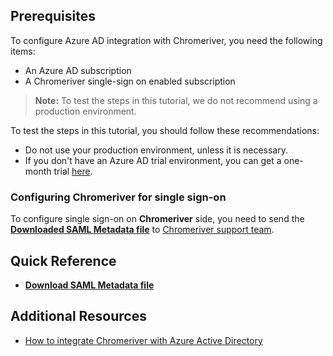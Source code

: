 ## Prerequisites

To configure Azure AD integration with Chromeriver, you need the following items:

- An Azure AD subscription
- A Chromeriver single-sign on enabled subscription

> **Note:**
> To test the steps in this tutorial, we do not recommend using a production environment.

To test the steps in this tutorial, you should follow these recommendations:

- Do not use your production environment, unless it is necessary.
- If you don't have an Azure AD trial environment, you can get a one-month trial [here](https://azure.microsoft.com/pricing/free-trial/).

### Configuring Chromeriver for single sign-on

To configure single sign-on on **Chromeriver** side, you need to send the **[Downloaded SAML Metadata file](%metadata:metadataDownloadUrl%)** to [Chromeriver support team](https://www.chromeriver.com/services/support). 

## Quick Reference

* **[Download SAML Metadata file](%metadata:metadataDownloadUrl%)**

## Additional Resources

* [How to integrate Chromeriver with Azure Active Directory](https://docs.microsoft.com/azure/active-directory/active-directory-saas-chromeriver-tutorial)
